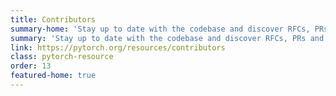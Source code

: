 ```yaml
---
title: Contributors
summary-home: 'Stay up to date with the codebase and discover RFCs, PRs and more.'
summary: 'Stay up to date with the codebase and discover RFCs, PRs and more.'
link: https://pytorch.org/resources/contributors
class: pytorch-resource
order: 13
featured-home: true
---
```

